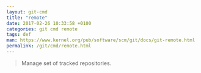 ```yaml
---
layout: git-cmd
title: "remote"
date: 2017-02-26 10:33:58 +0100
categories: git cmd remote
tags: def
man: https://www.kernel.org/pub/software/scm/git/docs/git-remote.html
permalink: /git/cmd/remote.html
---
```


> Manage set of tracked repositories.
